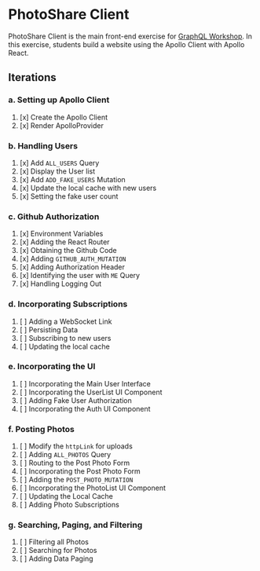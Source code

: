 PhotoShare Client
===============
PhotoShare Client is the main front-end  exercise for [GraphQL Workshop](https://www.graphqlworkshop.com). In this exercise, students build a website using the Apollo Client with Apollo React.

Iterations
---------------

### a. Setting up Apollo Client

1. [x] Create the Apollo Client
2. [x] Render ApolloProvider

### b. Handling Users

1. [x] Add `ALL_USERS` Query
2. [x] Display the User list
3. [x] Add `ADD_FAKE_USERS` Mutation
4. [x] Update the local cache with new users
5. [x] Setting the fake user count

### c. Github Authorization

1. [x] Environment Variables
2. [x] Adding the React Router
3. [x] Obtaining the Github Code
4. [x] Adding `GITHUB_AUTH_MUTATION`
5. [x] Adding Authorization Header
6. [x] Identifying the user with `ME` Query
7. [x] Handling Logging Out

### d. Incorporating Subscriptions

1. [ ] Adding a WebSocket Link
2. [ ] Persisting Data
3. [ ] Subscribing to new users
4. [ ] Updating the local cache

### e. Incorporating the UI

1. [ ] Incorporating the Main User Interface
2. [ ] Incorporating the UserList UI Component
3. [ ] Adding Fake User Authorization
4. [ ] Incorporating the Auth UI Component

### f. Posting Photos

1. [ ] Modify the `httpLink` for uploads
2. [ ] Adding `ALL_PHOTOS` Query
3. [ ] Routing to the Post Photo Form
4. [ ] Incorporating the Post Photo Form
5. [ ] Adding the `POST_PHOTO_MUTATION`
6. [ ] Incorporating the PhotoList UI Component
7. [ ] Updating the Local Cache
9. [ ] Adding Photo Subscriptions

### g. Searching, Paging, and Filtering

1. [ ] Filtering all Photos
2. [ ] Searching for Photos
3. [ ] Adding Data Paging
